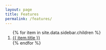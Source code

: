 ```yaml
---
layout: page
title: Features
permalink: /features/
---
```


<ol>
    {% for item in site.data.sidebar.children %}
      <li><a href="{{ item.url }}">{{ item.title }}</a></li>
    {% endfor %}
</ol>